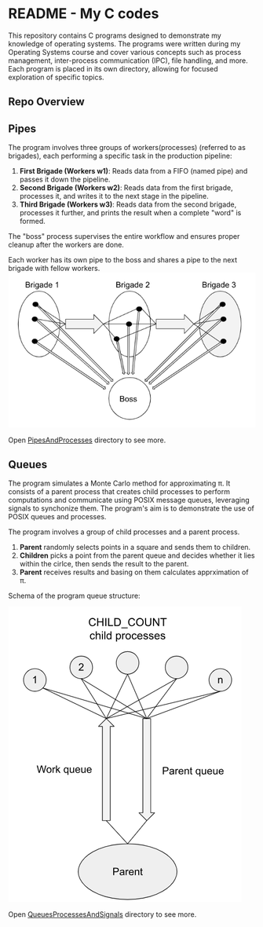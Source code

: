 
# README - My C codes

This repository contains C programs designed to demonstrate my knowledge of operating systems. The programs were written during my Operating Systems course and cover various concepts such as process management, inter-process communication (IPC), file handling, and more. Each program is placed in its own directory, allowing for focused exploration of specific topics.

## Repo Overview

## Pipes 

The program involves three groups of workers(processes) (referred to as brigades), each performing a specific task in the production pipeline:

1. **First Brigade (Workers w1)**: Reads data from a FIFO (named pipe) and passes it down the pipeline.
2. **Second Brigade (Workers w2)**: Reads data from the first brigade, processes it, and writes it to the next stage in the pipeline.
3. **Third Brigade (Workers w3)**: Reads data from the second brigade, processes it further, and prints the result when a complete "word" is formed.

The "boss" process supervises the entire workflow and ensures proper cleanup after the workers are 
done.

Each worker has its own pipe to the boss and shares a pipe to the next brigade with fellow workers. 
<img src="PipesAndProcesses/PipeSchema.png" alt="Alt text"  />  

Open [PipesAndProcesses](./PipesAndProcesses) directory to see more. 

## Queues 

The program simulates a Monte Carlo method for approximating π. It consists of a parent process that creates child processes to perform computations and communicate using POSIX message queues, leveraging signals to synchonize them. The program's aim is to demonstrate the use of POSIX queues and processes. 

The program involves a group of child processes and a parent process. 

1. **Parent** randomly selects points in a square and sends them to children.
2. **Children** picks a point from the parent queue and decides whether it lies within the cirlce, then sends the result to the parent.
3. **Parent** receives results and basing on them calculates apprximation of π.

Schema of the program queue structure:

 <img src="QueuesProcessesAndSignals/QueueSchema.png" alt="Alt text"/>  

Open [QueuesProcessesAndSignals](./QueuesProcessesAndSignals) directory to see more. 